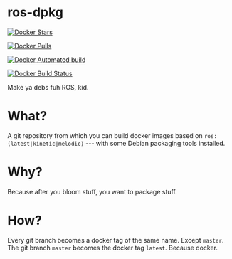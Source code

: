 ros-dpkg
==========

[![Docker Stars](https://img.shields.io/docker/stars/rubicks/ros-dpkg.svg)][hub]

[![Docker Pulls](https://img.shields.io/docker/pulls/rubicks/ros-dpkg.svg)][hub]

[![Docker Automated build](https://img.shields.io/docker/automated/rubicks/ros-dpkg.svg)][hub]

[![Docker Build Status](https://img.shields.io/docker/build/rubicks/ros-dpkg.svg)][hub]

Make ya debs fuh ROS, kid.

# What?

A git repository from which you can build docker images based on
`ros:(latest|kinetic|melodic)` --- with some Debian packaging tools installed.

# Why?

Because after you bloom stuff, you want to package stuff.

# How?

Every git branch becomes a docker tag of the same name. Except `master`. The
git branch `master` becomes the docker tag `latest`. Because docker.

[hub]:https://hub.docker.com/r/rubicks/ros-dpkg
